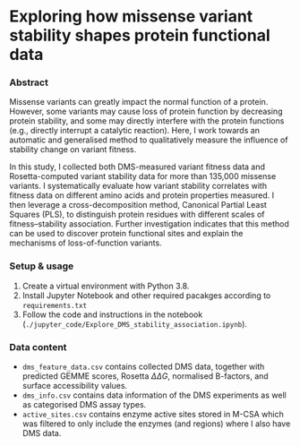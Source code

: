 # Exploring how missense variant stability shapes protein functional data

### Abstract

Missense variants can greatly impact the normal function of a protein. However, some variants may cause loss of protein function by decreasing protein stability, and some may directly interfere with the protein functions (e.g., directly interrupt a catalytic reaction). Here, I work towards an automatic and generalised method to qualitatively measure the influence of stability change on variant fitness. 

In this study, I collected both DMS-measured variant fitness data and Rosetta-computed variant stability data for more than 135,000 missense variants. I systematically evaluate how variant stability correlates with fitness data on different amino acids and protein properties measured. I then leverage a cross-decomposition method, Canonical Partial Least Squares (PLS), to distinguish protein residues with different scales of fitness–stability association. Further investigation indicates that this method can be used to discover protein functional sites and explain the mechanisms of loss-of-function variants.

### Setup & usage

1. Create a virtual environment with Python 3.8.
2. Install Jupyter Notebook and other required pacakges according to `requirements.txt`
3. Follow the code and instructions in the notebook (`./jupyter_code/Explore_DMS_stability_association.ipynb`).

### Data content
* `dms_feature_data.csv` contains collected DMS data, together with predicted GEMME scores, Rosetta _ΔΔG_, normalised B-factors, and surface accessibility values.
* `dms_info.csv` contains data information of the DMS experiments as well as categorised DMS assay types.
* `active_sites.csv` contains enzyme active sites stored in M-CSA which was filtered to only include the enzymes (and regions) where I also have DMS data.